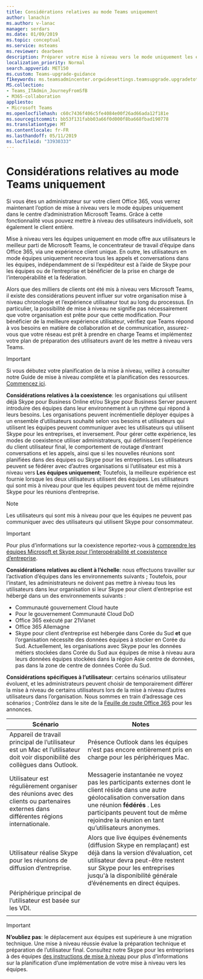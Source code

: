 ```yaml
---
title: Considérations relatives au mode Teams uniquement
author: lanachin
ms.author: v-lanac
manager: serdars
ms.date: 01/09/2019
ms.topic: conceptual
ms.service: msteams
ms.reviewer: dearbeen
description: Préparer votre mise à niveau vers le mode uniquement les équipes Microsoft
localization_priority: Normal
search.appverid: MET150
ms.custom: Teams-upgrade-guidance
f1keywords: ms.teamsadmincenter.orgwidesettings.teamsupgrade.upgradetoteams
MS.collection:
- Teams_ITAdmin_JourneyFromSfB
- M365-collaboration
appliesto:
- Microsoft Teams
ms.openlocfilehash: c60c7436f406c5fe4084e00f26ad66ada12f181e
ms.sourcegitcommit: bb53f131fabb03a66f0d000f8ba668fbad190778
ms.translationtype: MT
ms.contentlocale: fr-FR
ms.lasthandoff: 05/11/2019
ms.locfileid: "33930333"
---
```

# <a name="teams-only-mode-considerations"></a>Considérations relatives au mode Teams uniquement

Si vous êtes un administrateur sur votre client Office 365, vous verrez maintenant l’option de mise à niveau vers le mode équipes uniquement dans le centre d’administration Microsoft Teams. Grâce à cette fonctionnalité vous pouvez mettre à niveau des utilisateurs individuels, soit également le client entière.  

Mise à niveau vers les équipes uniquement en mode offre aux utilisateurs le meilleur parti de Microsoft Teams, le concentrateur de travail d’équipe dans Office 365, via une expérience client unique. En outre, les utilisateurs en mode équipes uniquement recevra tous les appels et conversations dans les équipes, indépendamment de si l’expéditeur est à l’aide de Skype pour les équipes ou de l’entreprise et bénéficier de la prise en charge de l’interopérabilité et la fédération.

Alors que des milliers de clients ont été mis à niveau vers Microsoft Teams, il existe des considérations peuvent influer sur votre organisation mise à niveau chronologie et l’expérience utilisateur tout au long du processus. En particulier, la possibilité de mise à niveau ne signifie pas nécessairement que votre organisation est prête pour que cette modification. Pour bénéficier de la meilleure expérience utilisateur, vérifiez que Teams répond à vos besoins en matière de collaboration et de communication, assurez-vous que votre réseau est prêt à prendre en charge Teams et implémentez votre plan de préparation des utilisateurs avant de les mettre à niveau vers Teams. 

> [!IMPORTANT]
> Si vous débutez votre planification de la mise à niveau, veillez à consulter notre Guide de mise à niveau complète et la planification des ressources. [Commencez ici](upgrade-introduction.md). 

**Considérations relatives à la coexistence**: les organisations qui utilisent déjà Skype pour Business Online et/ou Skype pour Business Server peuvent introduire des équipes dans leur environnement à un rythme qui répond à leurs besoins. Les organisations peuvent incrémentielle déployer équipes à un ensemble d’utilisateurs souhaité selon vos besoins et utilisateurs qui utilisent les équipes peuvent communiquer avec les utilisateurs qui utilisent Skype pour les entreprises, et inversement. Pour gérer cette expérience, les modes de coexistence utiliser administrateurs, qui définissent l’expérience du client utilisateur final, le comportement de routage d’entrant conversations et les appels, ainsi que si les nouvelles réunions sont planifiées dans des équipes ou Skype pour les entreprises. Les utilisateurs peuvent se fédérer avec d’autres organisations si l’utilisateur est mis à niveau vers **Les équipes uniquement**; Toutefois, la meilleure expérience est fournie lorsque les deux utilisateurs utilisent des équipes. Les utilisateurs qui sont mis à niveau pour que les équipes peuvent tout de même rejoindre Skype pour les réunions d’entreprise. 

> [!NOTE]
> Les utilisateurs qui sont mis à niveau pour que les équipes ne peuvent pas communiquer avec des utilisateurs qui utilisent Skype pour consommateur.

> [!IMPORTANT]
> Pour plus d’informations sur la coexistence reportez-vous à [comprendre les équipes Microsoft et Skype pour l’interopérabilité et coexistence d’entreprise](teams-and-skypeforbusiness-coexistence-and-interoperability.md). 

**Considérations relatives au client à l’échelle**: nous effectuons travailler sur l’activation d’équipes dans les environnements suivants ; Toutefois, pour l’instant, les administrateurs ne doivent pas mettre à niveau tous les utilisateurs dans leur organisation si leur Skype pour client d’entreprise est hébergé dans un des environnements suivants :

 - Communauté gouvernement Cloud haute
 - Pour le gouvernement Communauté Cloud DoD
 - Office 365 exécuté par 21Vianet
 - Office 365 Allemagne
 - Skype pour client d’entreprise est hébergée dans Corée du Sud **et** que l’organisation nécessite des données équipes à stocker en Corée du Sud. Actuellement, les organisations avec Skype pour les données métiers stockées dans Corée du Sud aux équipes de mise à niveau aura leurs données équipes stockées dans la région Asie centre de données, pas dans la zone de centre de données Corée du Sud.

**Considérations spécifiques à l’utilisateur**: certains scénarios utilisateur évoluent, et les administrateurs peuvent choisir de temporairement différer la mise à niveau de certains utilisateurs lors de la mise à niveau d’autres utilisateurs dans l’organisation. Nous sommes en train d’adressage ces scénarios ; Contrôlez dans le site de la [Feuille de route Office 365](https://www.microsoft.com/en-us/microsoft-365/roadmap) pour les annonces.

| Scénario | Notes |
|----------|-------|
|Appareil de travail principal de l’utilisateur est un Mac et l’utilisateur doit voir disponibilité des collègues dans Outlook. | Présence Outlook dans les équipes n'est pas encore entièrement pris en charge pour les périphériques Mac. |
| Utilisateur est régulièrement organiser des réunions avec des clients ou partenaires externes dans différentes régions internationale. | Messagerie instantanée ne voyez pas les participants externes dont le client réside dans une autre géolocalisation conversation dans une réunion **fédérés** . Les participants peuvent tout de même rejoindre la réunion en tant qu’utilisateurs anonymes. |
| Utilisateur réalise Skype pour les réunions de diffusion d’entreprise. |  Alors que live équipes événements (diffusion Skype en remplaçant) est déjà dans la version d’évaluation, cet utilisateur devra peut-être restent sur Skype pour les entreprises jusqu'à la disponibilité générale d’événements en direct équipes.
| Périphérique principal de l’utilisateur est basée sur les VDI. | |
|||

> [!IMPORTANT]
> **N’oubliez pas**: le déplacement aux équipes est supérieure à une migration technique. Une mise à niveau réussie évalue la préparation technique et préparation de l’utilisateur final. Consultez notre Skype pour les entreprises à des équipes [des instructions de mise à niveau](upgrade-framework.md) pour plus d’informations sur la planification d’une implémentation de votre mise à niveau vers les équipes.  
